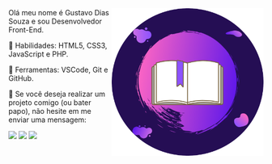 <img width="300px" align="right" src="https://github.com/GustavoDiasSouza/GustavoDiasSouza/blob/main/Img/FundoRead.png" />
Olá meu nome é Gustavo Dias Souza e sou Desenvolvedor Front-End.

<p align="left">
🚀 Habilidades: HTML5, CSS3, JavaScript e PHP.
</p>

<p align="left">
💼 Ferramentas: VSCode, Git e GitHub.
</p>

<p align="left">
💌 Se você deseja realizar um projeto comigo (ou bater papo), não hesite em me enviar uma mensagem:
</p>

<p align="left">
<a href="https://www.instagram.com/gustavosouza21_/" alt="Instagram">
<img src="https://img.shields.io/badge/-Instagram-DF0174?style=for-the-badge&logo=instagram&logoColor=white&link=https://www.facebook.com/gustavo.souza.ds"/></a>

<a href="https://www.facebook.com/gustavo.souza.ds" alt="Facebook">
<img src="https://img.shields.io/badge/-Facebook-3b5998?style=for-the-badge&logo=facebook&logoColor=white&link=https://www.instagram.com/gustavosouza21_/"/></a>

<a href="https://www.linkedin.com/in/gustavo-dias-souza-214449200/">
<img  src="https://camo.githubusercontent.com/c00f87aeebbec37f3ee0857cc4c20b21fefde8a96caf4744383ebfe44a47fe3f/68747470733a2f2f696d672e736869656c64732e696f2f62616467652f2d4c696e6b6564496e2d2532333030373742353f7374796c653d666f722d7468652d6261646765266c6f676f3d6c696e6b6564696e266c6f676f436f6c6f723d7768697465"/></a>
</p>  

